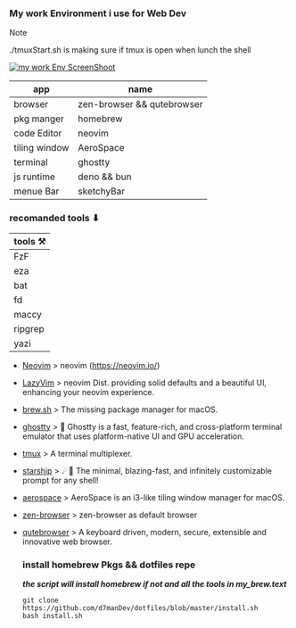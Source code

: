### My work Environment i use for Web Dev

> [!NOTE]
> ./tmuxStart.sh is making sure if tmux is open when lunch the shell

[![my work Env ScreenShoot](https://i.imgur.com/vbaa9uQ.jpeg)](https://i.imgur.com/vbaa9uQ.jpeg)

| app           | name                       |
| ------------- | -------------------------- |
| browser       | zen-browser && qutebrowser |
| pkg manger    | homebrew                   |
| code Editor   | neovim                     |
| tiling window | AeroSpace                  |
| terminal      | ghostty                    |
| js runtime    | deno && bun                |
| menue Bar     | sketchyBar                 |

### recomanded tools ⬇︎

| tools ⚒️ |
| -------- |
| FzF      |
| eza      |
| bat      |
| fd       |
| maccy    |
| ripgrep  |
| yazi     |

- [Neovim](https://github.com/neovim/neovim) > neovim (<https://neovim.io/>)
- [LazyVim](https://www.lazyvim.org) > neovim Dist.
  providing solid defaults and a beautiful UI, enhancing your neovim experience.
- [brew.sh](https://github.com/Homebrew/brew) > The missing package manager for
  macOS.
- [ghostty](https://github.com/wez/wezterm) > 👻 Ghostty is a fast,
  feature-rich, and cross-platform terminal emulator that uses platform-native
  UI and GPU acceleration.
- [tmux](https://github.com/tmux/tmux) > A terminal multiplexer.
- [starship](https://github.com/starship/starship) > ☄🌌️ The minimal,
  blazing-fast, and infinitely customizable prompt for any shell!
- [aerospace](https://github.com/nikitabobko/AeroSpace) > AeroSpace is an
  i3-like tiling window manager for macOS.
- [zen-browser](https://github.com/zen-browser/www) > zen-browser as default
  browser
- [qutebrowser](https://github.com/qutebrowser/qutebrowser) > A keyboard driven,
  modern, secure, extensible and innovative web browser.

  ### install homebrew Pkgs && dotfiles repe

  **_the script will install homebrew if not and all the tools in
  my_brew.text_**

  ```
  git clone https://github.com/d7manDev/dotfiles/blob/master/install.sh
  bash install.sh
  ```
